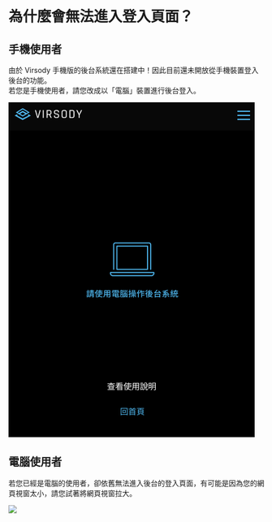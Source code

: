 # 為什麼會無法進入登入頁面？

## 手機使用者

由於 Virsody 手機版的後台系統還在搭建中！因此目前還未開放從手機裝置登入後台的功能。\
若您是手機使用者，請您改成以「電腦」裝置進行後台登入。

<img src="../.gitbook/assets/Group 2 (1).png" alt="" data-size="original">

## 電腦使用者

若您已經是電腦的使用者，卻依舊無法進入後台的登入頁面，有可能是因為您的網頁視窗太小，請您試著將網頁視窗拉大。

![](../.gitbook/assets/02.gif)





